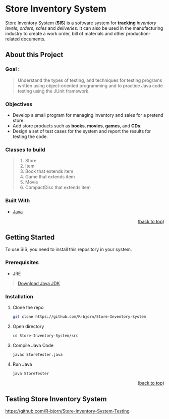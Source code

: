 <div id="top"></div>

# Store Inventory System
Store Inventory System (**SIS**) is a software system for **tracking** _inventory levels, orders, sales_ and *deliveries*. It can also be used in the manufacturing industry to create a work order, bill of materials and other production-related documents.
## About this Project

### Goal :
> Understand the types of testing, and techniques for testing programs written using object-oriented programming and to practice Java code testing using the JUnit framework.

### Objectives
* Develop a small program for managing inventory and sales for a pretend store.
* Add store products such as **books**, **movies**, **games**, and **CDs**. 
* Design a set of test cases for the system and report the results for testing the code.

### Classes to build
> 1. Store 
> 2. Item 
> 3. Book that extends item
> 4. Game that extends item
> 5. Movie
> 6. CompactDisc that extends item

### Built With

* [Java](https://en.wikipedia.org/wiki/Java_(programming_language))

<p align="right">(<a href="#top">back to top</a>)</p>

<!-- GETTING STARTED -->
## Getting Started

To use SIS, you need to install this repository in your system.

### Prerequisites

* JRE
> [Download Java JDK](https://www.oracle.com/java/technologies/downloads/)

<div id="installation"></div>

### Installation

1. Clone the repo
   ```sh
   git clone https://github.com/R-bjorn/Store-Inventory-System
   ```
2. Open directory
   ```sh
   cd Store-Inventory-System/src
   ```
3. Compile Java Code
   ```sh
   javac StoreTester.java
   ```
4. Run Java 
   ```sh
   java StoreTester
   ```

<p align="right">(<a href="#top">back to top</a>)</p>


## Testing Store Inventory System 

https://github.com/R-bjorn/Store-Inventory-System-Testing
